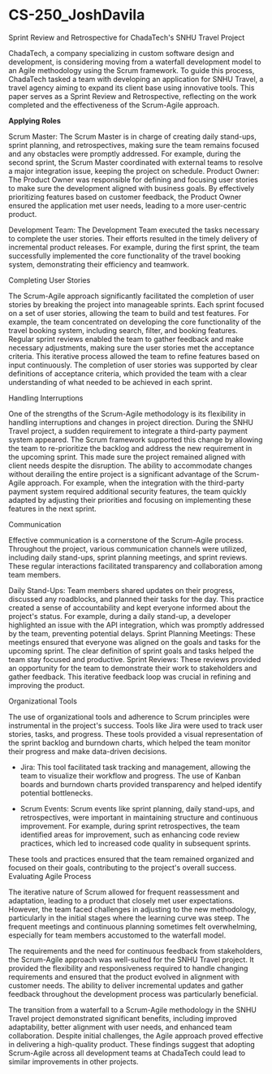 # CS-250_JoshDavila

Sprint Review and Retrospective for ChadaTech's SNHU Travel Project

ChadaTech, a company specializing in custom software design and development, is considering moving from a waterfall development model to an Agile methodology using the Scrum framework. To guide this process, ChadaTech tasked a team with developing an application for SNHU Travel, a travel agency aiming to expand its client base using innovative tools. This paper serves as a Sprint Review and Retrospective, reflecting on the work completed and the effectiveness of the Scrum-Agile approach.

**Applying Roles**

Scrum Master: The Scrum Master is in charge of creating daily stand-ups, sprint planning, and retrospectives, making sure the team remains focused and any obstacles were promptly addressed. For example, during the second sprint, the Scrum Master coordinated with external teams to resolve a major integration issue, keeping the project on schedule.
Product Owner: The Product Owner was responsible for defining and focusing user stories to make sure the development aligned with business goals. By effectively prioritizing features based on customer feedback, the Product Owner ensured the application met user needs, leading to a more user-centric product.

Development Team: The Development Team executed the tasks necessary to complete the user stories. Their efforts resulted in the timely delivery of incremental product releases. For example, during the first sprint, the team successfully implemented the core functionality of the travel booking system, demonstrating their efficiency and teamwork.

Completing User Stories

The Scrum-Agile approach significantly facilitated the completion of user stories by breaking the project into manageable sprints. Each sprint focused on a set of user stories, allowing the team to build and test features. For example, the team concentrated on developing the core functionality of the travel booking system, including search, filter, and booking features.
Regular sprint reviews enabled the team to gather feedback and make necessary adjustments, making sure the user stories met the acceptance criteria. This iterative process allowed the team to refine features based on input continuously. The completion of user stories was supported by clear definitions of acceptance criteria, which provided the team with a clear understanding of what needed to be achieved in each sprint.

Handling Interruptions

One of the strengths of the Scrum-Agile methodology is its flexibility in handling interruptions and changes in project direction. During the SNHU Travel project, a sudden requirement to integrate a third-party payment system appeared. The Scrum framework supported this change by allowing the team to re-prioritize the backlog and address the new requirement in the upcoming sprint.
This made sure the project remained aligned with client needs despite the disruption. The ability to accommodate changes without derailing the entire project is a significant advantage of the Scrum-Agile approach. For example, when the integration with the third-party payment system required additional security features, the team quickly adapted by adjusting their priorities and focusing on implementing these features in the next sprint.

Communication

Effective communication is a cornerstone of the Scrum-Agile process. Throughout the project, various communication channels were utilized, including daily stand-ups, sprint planning meetings, and sprint reviews. These regular interactions facilitated transparency and collaboration among team members.

Daily Stand-Ups: Team members shared updates on their progress, discussed any roadblocks, and planned their tasks for the day. This practice created a sense of accountability and kept everyone informed about the project's status. For example, during a daily stand-up, a developer highlighted an issue with the API integration, which was promptly addressed by the team, preventing potential delays.
Sprint Planning Meetings: These meetings ensured that everyone was aligned on the goals and tasks for the upcoming sprint. The clear definition of sprint goals and tasks helped the team stay focused and productive.
Sprint Reviews: These reviews provided an opportunity for the team to demonstrate their work to stakeholders and gather feedback. This iterative feedback loop was crucial in refining and improving the product.

Organizational Tools

The use of organizational tools and adherence to Scrum principles were instrumental in the project's success. Tools like Jira were used to track user stories, tasks, and progress. These tools provided a visual representation of the sprint backlog and burndown charts, which helped the team monitor their progress and make data-driven decisions.

* Jira: This tool facilitated task tracking and management, allowing the team to visualize their workflow and progress. The use of Kanban boards and burndown charts provided transparency and helped identify potential bottlenecks.

* Scrum Events: Scrum events like sprint planning, daily stand-ups, and retrospectives, were important in maintaining structure and continuous improvement. For example, during sprint retrospectives, the team identified areas for improvement, such as enhancing code review practices, which led to increased code quality in subsequent sprints.

These tools and practices ensured that the team remained organized and focused on their goals, contributing to the project's overall success.
Evaluating Agile Process

The iterative nature of Scrum allowed for frequent reassessment and adaptation, leading to a product that closely met user expectations. However, the team faced challenges in adjusting to the new methodology, particularly in the initial stages where the learning curve was steep. The frequent meetings and continuous planning sometimes felt overwhelming, especially for team members accustomed to the waterfall model.

The requirements and the need for continuous feedback from stakeholders, the Scrum-Agile approach was well-suited for the SNHU Travel project. It provided the flexibility and responsiveness required to handle changing requirements and ensured that the product evolved in alignment with customer needs. The ability to deliver incremental updates and gather feedback throughout the development process was particularly beneficial.

The transition from a waterfall to a Scrum-Agile methodology in the SNHU Travel project demonstrated significant benefits, including improved adaptability, better alignment with user needs, and enhanced team collaboration. Despite initial challenges, the Agile approach proved effective in delivering a high-quality product. These findings suggest that adopting Scrum-Agile across all development teams at ChadaTech could lead to similar improvements in other projects.
